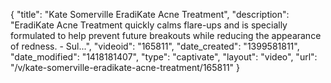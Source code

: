 {
    "title": "Kate Somerville EradiKate Acne Treatment",
    "description": "EradiKate Acne Treatment quickly calms flare-ups and is specially formulated to help prevent future breakouts while reducing the appearance of redness. - Sul...",
    "videoid": "165811",
    "date_created": "1399581811",
    "date_modified": "1418181407",
    "type": "captivate",
    "layout": "video",
    "url": "\/v\/kate-somerville-eradikate-acne-treatment\/165811"
}